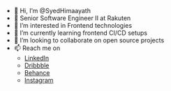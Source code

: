 - 👋 Hi, I’m @SyedHimaayath
- 👔 Senior Software Engineer II at Rakuten
- 👀 I’m interested in Frontend technologies
- 🌱 I’m currently learning frontend CI/CD setups
- 💞️ I’m looking to collaborate on open source projects
- 📫 Reach me on
    - [LinkedIn](https://www.linkedin.com/in/syed-himaayath/)
    - [Dribbble](https://dribbble.com/koffeepeer)
    - [Behance](https://www.behance.net/syedhimaayath)
    - [Instagram](https://www.instagram.com/ux.syed/)

<!---
SyedHimaayath/SyedHimaayath is a ✨ special ✨ repository because its `README.md` (this file) appears on your GitHub profile.
You can click the Preview link to take a look at your changes.
--->

